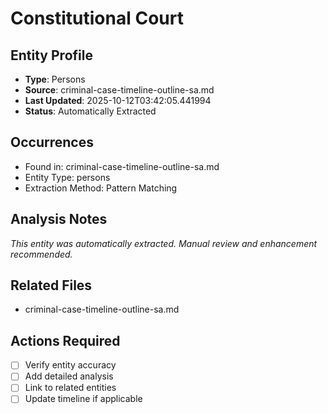 # Constitutional Court

## Entity Profile
- **Type**: Persons
- **Source**: criminal-case-timeline-outline-sa.md
- **Last Updated**: 2025-10-12T03:42:05.441994
- **Status**: Automatically Extracted

## Occurrences
- Found in: criminal-case-timeline-outline-sa.md
- Entity Type: persons
- Extraction Method: Pattern Matching

## Analysis Notes
*This entity was automatically extracted. Manual review and enhancement recommended.*

## Related Files
- criminal-case-timeline-outline-sa.md

## Actions Required
- [ ] Verify entity accuracy
- [ ] Add detailed analysis
- [ ] Link to related entities
- [ ] Update timeline if applicable
